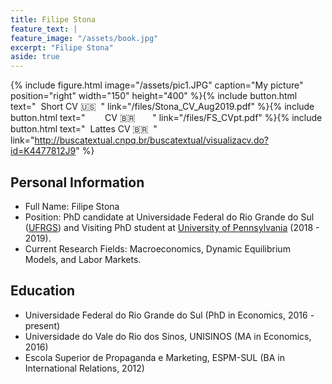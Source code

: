 ```yaml
---
title: Filipe Stona
feature_text: |
feature_image: "/assets/book.jpg"
excerpt: "Filipe Stona"
aside: true
---
```


{% include figure.html image="/assets/pic1.JPG" caption="My picture" position="right" width="150" height="400" %}{% include button.html text="&nbsp; Short CV 🇺🇸 &nbsp;" link="/files/Stona_CV_Aug2019.pdf" %}{% include button.html text="&nbsp;&nbsp;&nbsp;&nbsp;&nbsp;&nbsp;&nbsp; CV 🇧🇷 &nbsp;&nbsp;&nbsp;&nbsp;&nbsp;&nbsp;" link="/files/FS_CVpt.pdf" %}{% include button.html text="&nbsp; Lattes CV 🇧🇷 &nbsp;" link="http://buscatextual.cnpq.br/buscatextual/visualizacv.do?id=K4477812J9" %}


## Personal Information

- Full Name: Filipe Stona
- Position: PhD candidate at Universidade Federal do Rio Grande do Sul ([UFRGS](https://www.ufrgs.br/ppge/)) and Visiting PhD student at [University of Pennsylvania](https://economics.sas.upenn.edu) (2018 - 2019).
- Current Research Fields: Macroeconomics, Dynamic Equilibrium Models, and Labor Markets.

## Education
- Universidade Federal do Rio Grande do Sul (PhD in Economics, 2016 - present)
- Universidade do Vale do Rio dos Sinos, UNISINOS (MA in Economics, 2016)
- Escola Superior de Propaganda e Marketing, ESPM-SUL (BA in International Relations, 2012)
